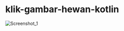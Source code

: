 # klik-gambar-hewan-kotlin
![Screenshot_1](https://user-images.githubusercontent.com/60641937/109414854-e2897e80-79e7-11eb-9cd1-bbfc164f2d4c.png)

